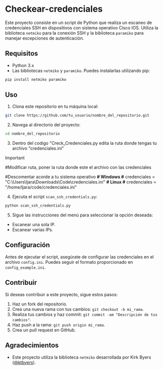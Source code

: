 # Checkear-credenciales
Este proyecto consiste en un script de Python que realiza un escaneo de credenciales SSH en dispositivos con sistema operativo Cisco IOS. Utiliza la biblioteca `netmiko` para la conexión SSH y la biblioteca `paramiko` para manejar excepciones de autenticación.

## Requisitos

- Python 3.x
- Las bibliotecas `netmiko` y `paramiko`. Puedes instalarlas utilizando pip:

```bash
pip install netmiko paramiko
```

## Uso

1. Clona este repositorio en tu máquina local:

  ```bash
  git clone https://github.com/tu_usuario/nombre_del_repositorio.git
  ```

2. Navega al directorio del proyecto:

  ```bash
  cd nombre_del_repositorio
  ```
3. Dentro del codigo "Creck_Credenciales.py edita la ruta donde tengas tu archivo "credenciales.ini"

> [!IMPORTANT]
#Modificar ruta, poner la ruta donde este el archivo con las credenciales

#Descomentar acorde a tu sistema operativo
**# Windows #** credenciales = "C:\\Users\\ljara\\Downloads\\Code\\credenciales.ini" 
**# Linux #** credenciales = "/home/ljara/code/credenciales.ini"


4. Ejecuta el script `scan_ssh_credentials.py`:

  ```bash
  python scan_ssh_credentials.py
  ```

5. Sigue las instrucciones del menú para seleccionar la opción deseada:
  - Escanear una sola IP.
  - Escanear varias IPs.

## Configuración

Antes de ejecutar el script, asegúrate de configurar las credenciales en el archivo `config.ini`. Puedes seguir el formato proporcionado en `config_example.ini`.

## Contribuir

Si deseas contribuir a este proyecto, sigue estos pasos:

1. Haz un fork del repositorio.
2. Crea una nueva rama con tus cambios: `git checkout -b mi_rama`.
3. Realiza tus cambios y haz commit: `git commit -am "Descripción de tus cambios"`.
4. Haz push a la rama: `git push origin mi_rama`.
5. Crea un pull request en GitHub.

## Agradecimientos

- Este proyecto utiliza la biblioteca `netmiko` desarrollada por Kirk Byers ([@ktbyers](https://github.com/ktbyers)).
